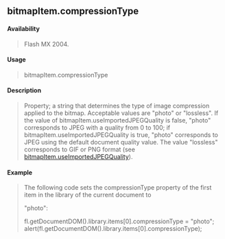 ## bitmapItem.compressionType

#### Availability

> Flash MX 2004.

#### Usage

> bitmapItem.compressionType

#### Description

> Property; a string that determines the type of image compression applied to the bitmap. Acceptable values are "photo" or "lossless". If the value of bitmapItem.useImportedJPEGQuality is false, "photo" corresponds to JPEG with a quality from 0 to 100; if bitmapItem.useImportedJPEGQuality is true, "photo" corresponds to JPEG using the default document quality value. The value "lossless" corresponds to GIF or PNG format (see [bitmapItem.useImportedJPEGQuality](#_bookmark64)).

#### Example

> The following code sets the compressionType property of the first item in the library of the current document to
>
> "photo":
>
> fl.getDocumentDOM().library.items\[0\].compressionType = "photo"; alert(fl.getDocumentDOM().library.items\[0\].compressionType);
